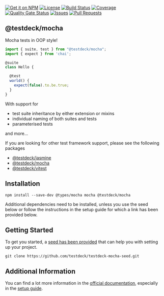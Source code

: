 [![Get it on NPM](https://img.shields.io/npm/v/@testdeck/mocha.svg)](https://www.npmjs.com/package/@testdeck/mocha)
[![License](https://img.shields.io/badge/License-Apache_2.0-blue.svg)](https://opensource.org/licenses/Apache-2.0)
[![Build Status](https://github.com/testdeck/testdeck/actions/workflows/ci.yml/badge.svg)](https://github.com/testdeck/testdeck/actions/workflows/ci.yml)
[![Coverage](https://sonarcloud.io/api/project_badges/measure?project=testdeck_mocha&metric=coverage)](https://sonarcloud.io/summary/new_code?id=testdeck_mocha)
[![Quality Gate Status](https://sonarcloud.io/api/project_badges/measure?project=testdeck_mocha&metric=alert_status)](https://sonarcloud.io/summary/new_code?id=testdeck_mocha)
[![Issues](https://img.shields.io/github/issues/testdeck/testdeck/@testdeck/mocha)](https://github.com/testdeck/testdeck/issues)
[![Pull Requests](https://img.shields.io/github/issues-pr/testdeck/testdeck/@testdeck/mocha)](https://github.com/testdeck/testdeck/pulls)

## @testdeck/mocha

Mocha tests in OOP style!

```TypeScript
import { suite, test } from "@testdeck/mocha";
import { expect } from 'chai';

@suite
class Hello {

  @test
  world() {
    expect(false).to.be.true;
  }
}
```

With support for

- test suite inheritance by either extension or mixins
- individual naming of both suites and tests
- parameterised tests

and more...

If you are looking for other test framework support, please see the following packages

- [@testdeck/jasmine](https://npmjs.com/package/@testdeck/jasmine)
- [@testdeck/mocha](https://npmjs.com/package/@testdeck/mocha)
- [@testdeck/vitest](https://npmjs.com/package/@testdeck/vitest)

## Installation

```shell
npm install --save-dev @types/mocha mocha @testdeck/mocha
```

Additional dependencies need to be installed, unless you use the seed below or follow the instructions in the setup
guide for which a link has been provided below.

## Getting Started

To get you started, a [seed has been provided](https://github.com/testdeck/testdeck-mocha-seed) that can help you with
setting up your project.

```shell
git clone https://github.com/testdeck/testdeck-mocha-seed.git
```

## Additional Information

You can find a lot more information in the [official documentation](https://testdeck.org/), especially in the
[setup guide](https://testdeck.org/pages/guide/setup).
